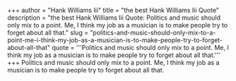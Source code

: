 +++
author = "Hank Williams Iii"
title = "the best Hank Williams Iii Quote"
description = "the best Hank Williams Iii Quote: Politics and music should only mix to a point. Me, I think my job as a musician is to make people try to forget about all that."
slug = "politics-and-music-should-only-mix-to-a-point-me-i-think-my-job-as-a-musician-is-to-make-people-try-to-forget-about-all-that"
quote = '''Politics and music should only mix to a point. Me, I think my job as a musician is to make people try to forget about all that.'''
+++
Politics and music should only mix to a point. Me, I think my job as a musician is to make people try to forget about all that.
